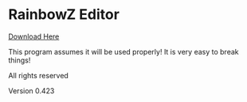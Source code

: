 # RainbowZ Editor
 
[Download Here](https://github.com/mike19283/RainbowZ-Editor/blob/main/Tilemap%20editor/bin/Debug/RainbowZ%20Editor.zip)

This program assumes it will be used properly! It is very easy to break things!

All rights reserved

Version 0.423
